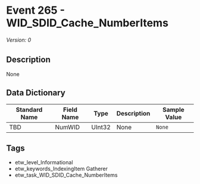 # Event 265 - WID_SDID_Cache_NumberItems
###### Version: 0

## Description
None

## Data Dictionary
|Standard Name|Field Name|Type|Description|Sample Value|
|---|---|---|---|---|
|TBD|NumWID|UInt32|None|`None`|

## Tags
* etw_level_Informational
* etw_keywords_IndexingItem Gatherer
* etw_task_WID_SDID_Cache_NumberItems